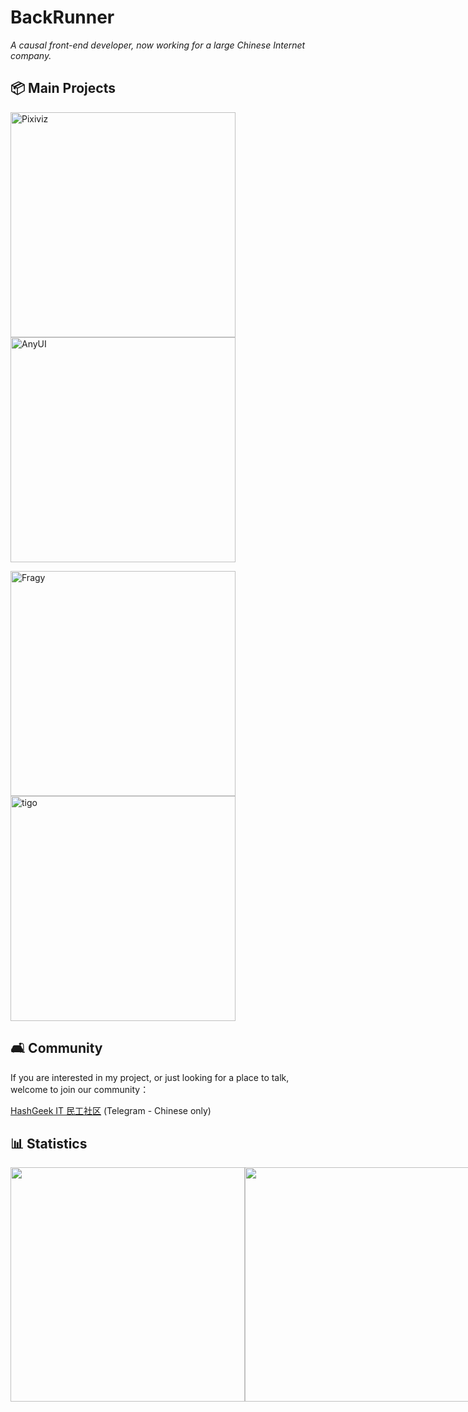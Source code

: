 # BackRunner

_A causal front-end developer, now working for a large Chinese Internet company._

## 📦 Main Projects

<div>

 [<img src="https://github-readme-stats.vercel.app/api/pin/?username=pwp-app&repo=pixiviz&theme=dark" width="360" alt="Pixiviz">](https://github.com/pwp-app/pixiviz)
  [<img src="https://github-readme-stats.vercel.app/api/pin/?username=any-design&repo=anyui&theme=dark" width="360" alt="AnyUI">](https://github.com/any-design/anyui)

  </div>
  <div>

  [<img src="https://github-readme-stats.vercel.app/api/pin/?username=fragyjs&repo=fragy&theme=dark" width="360" alt="Fragy">](https://github.com/fragyjs/fragy)
  [<img src="https://github-readme-stats.vercel.app/api/pin/?username=tigojs&repo=tigo&theme=dark" width="360" alt="tigo">](https://github.com/tigojs/tigo)

  </div>

## 🛋️ Community

If you are interested in my project, or just looking for a place to talk, welcome to join our community：

[HashGeek IT 民工社区](https://t.me/HashGeekCoder) (Telegram - Chinese only)

## 📊 Statistics

[<div style="display: flex">
<img src="https://github-readme-stats.vercel.app/api/wakatime?username=@BackRunner&theme=dark" width="375">](https://wakatime.com/@BackRunner)
[<img src="https://github-readme-stats.vercel.app/api?username=backrunner&theme=dark" width="375">](https://github.com/backrunner)
</div>
